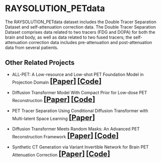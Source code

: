 # RAYSOLUTION_PETdata
The RAYSOLUTION_PETdata dataset includes the Double Tracer Separation Dataset and self-attenuation correction data. The Double Tracer Separation Dataset comprises data related to two tracers (FDG and DOPA) for both the brain and body, as well as data related to two fused tracers; the self-attenuation correction data includes pre-attenuation and post-attenuation data from several patients.

## Other Related Projects
* ALL-PET: A Low-resource and Low-shot PET Foundation Model in Projection Domain  [<font size=5>**[Paper]**</font>](https://github.com/yqx7150/RAYSOLUTION_PETdata/blob/main/Paper/ALL_PET_Finalx.pdf)   [<font size=5>**[Code]**</font>](https://github.com/yqx7150/ALL-PET)

* Diffusion Transformer Model With Compact Prior for Low-dose PET Reconstruction [<font size=5>**[Paper]**</font>](https://arxiv.org/abs/2407.00944)     [<font size=5>**[Code]**</font>](https://github.com/yqx7150/dtm)

* PET Tracer Separation Using Conditional Diffusion Transformer with Multi-latent Space Learning [<font size=5>**[Paper]**</font>](https://arxiv.org/abs/2506.16934#:~:text=In%20this%20study%2C%20a%20multi-latent%20space%20guided%20texture,model%20%28MS-CDT%29%20is%20proposed%20for%20PET%20tracer%20separation.)

* Diffusion Transformer Meets Random Masks: An Advanced PET Reconstruction Framework [<font size=5>**[Paper]**</font>](https://arxiv.org/abs/2503.08339)  [<font size=5>**[Code]**</font>](https://github.com/yqx7150/DREAM)

* Synthetic CT Generation via Variant Invertible Network for Brain PET Attenuation Correction [<font size=5>**[Paper]**</font>](https://ieeexplore.ieee.org/document/10666843) [<font size=5>**[Code]**</font>](https://github.com/yqx7150/PET_AC_sCT)
